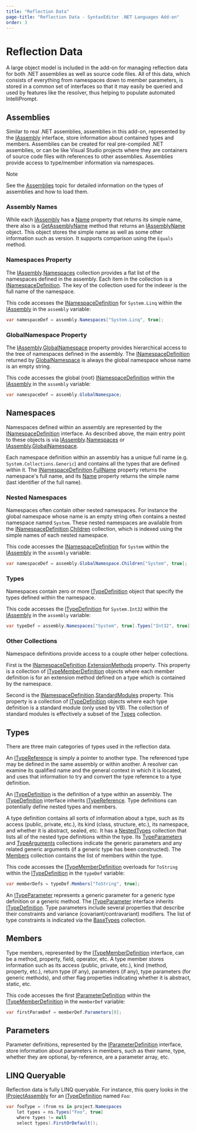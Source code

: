 ```yaml
---
title: "Reflection Data"
page-title: "Reflection Data - SyntaxEditor .NET Languages Add-on"
order: 3
---
```

# Reflection Data

A large object model is included in the add-on for managing reflection data for both .NET assemblies as well as source code files.  All of this data, which consists of everything from namespaces down to member parameters, is stored in a common set of interfaces so that it may easily be queried and used by features like the resolver, thus helping to populate automated IntelliPrompt.

## Assemblies

Similar to real .NET assemblies, assemblies in this add-on, represented by the [IAssembly](xref:ActiproSoftware.Text.Languages.DotNet.Reflection.IAssembly) interface, store information about contained types and members.  Assemblies can be created for real pre-compiled .NET assemblies, or can be like Visual Studio projects where they are containers of source code files with references to other assemblies.  Assemblies provide access to type/member information via namespaces.

> [!NOTE]
> See the [Assemblies](assemblies.md) topic for detailed information on the types of assemblies and how to load them.

### Assembly Names

While each [IAssembly](xref:ActiproSoftware.Text.Languages.DotNet.Reflection.IAssembly) has a [Name](xref:ActiproSoftware.Text.Languages.DotNet.Reflection.IAssembly.Name) property that returns its simple name, there also is a [GetAssemblyName](xref:ActiproSoftware.Text.Languages.DotNet.Reflection.IAssembly.GetAssemblyName*) method that returns an [IAssemblyName](xref:ActiproSoftware.Text.Languages.DotNet.Reflection.IAssemblyName) object.  This object stores the simple name as well as some other information such as version.  It supports comparison using the `Equals` method.

### Namespaces Property

The [IAssembly](xref:ActiproSoftware.Text.Languages.DotNet.Reflection.IAssembly).[Namespaces](xref:ActiproSoftware.Text.Languages.DotNet.Reflection.IAssembly.Namespaces) collection provides a flat list of the namespaces defined in the assembly.  Each item in the collection is a [INamespaceDefinition](xref:ActiproSoftware.Text.Languages.DotNet.Reflection.INamespaceDefinition).  The key of the collection used for the indexer is the full name of the namespace.

This code accesses the [INamespaceDefinition](xref:ActiproSoftware.Text.Languages.DotNet.Reflection.INamespaceDefinition) for `System.Linq` within the [IAssembly](xref:ActiproSoftware.Text.Languages.DotNet.Reflection.IAssembly) in the `assembly` variable:

```csharp
var namespaceDef = assembly.Namespaces["System.Linq", true];
```

### GlobalNamespace Property

The [IAssembly](xref:ActiproSoftware.Text.Languages.DotNet.Reflection.IAssembly).[GlobalNamespace](xref:ActiproSoftware.Text.Languages.DotNet.Reflection.IAssembly.GlobalNamespace) property provides hierarchical access to the tree of namespaces defined in the assembly.  The [INamespaceDefinition](xref:ActiproSoftware.Text.Languages.DotNet.Reflection.INamespaceDefinition) returned by [GlobalNamespace](xref:ActiproSoftware.Text.Languages.DotNet.Reflection.IAssembly.GlobalNamespace) is always the global namespace whose name is an empty string.

This code accesses the global (root) [INamespaceDefinition](xref:ActiproSoftware.Text.Languages.DotNet.Reflection.INamespaceDefinition) within the [IAssembly](xref:ActiproSoftware.Text.Languages.DotNet.Reflection.IAssembly) in the `assembly` variable:

```csharp
var namespaceDef = assembly.GlobalNamespace;
```

## Namespaces

Namespaces defined within an assembly are represented by the [INamespaceDefinition](xref:ActiproSoftware.Text.Languages.DotNet.Reflection.INamespaceDefinition) interface.  As described above, the main entry point to these objects is via [IAssembly](xref:ActiproSoftware.Text.Languages.DotNet.Reflection.IAssembly).[Namespaces](xref:ActiproSoftware.Text.Languages.DotNet.Reflection.IAssembly.Namespaces) or [IAssembly](xref:ActiproSoftware.Text.Languages.DotNet.Reflection.IAssembly).[GlobalNamespace](xref:ActiproSoftware.Text.Languages.DotNet.Reflection.IAssembly.GlobalNamespace).

Each namespace definition within an assembly has a unique full name (e.g. `System.Collections.Generic`) and contains all the types that are defined within it.  The [INamespaceDefinition](xref:ActiproSoftware.Text.Languages.DotNet.Reflection.INamespaceDefinition).[FullName](xref:ActiproSoftware.Text.Languages.DotNet.Reflection.INamespaceDefinition.FullName) property returns the namespace's full name, and its [Name](xref:ActiproSoftware.Text.Languages.DotNet.Reflection.IReflectionDefinition.Name) property returns the simple name (last identifier of the full name).

### Nested Namespaces

Namespaces often contain other nested namespaces.  For instance the global namespace whose name is an empty string often contains a nested namespace named `System`.  These nested namespaces are available from the [INamespaceDefinition](xref:ActiproSoftware.Text.Languages.DotNet.Reflection.INamespaceDefinition).[Children](xref:ActiproSoftware.Text.Languages.DotNet.Reflection.INamespaceDefinition.Children) collection, which is indexed using the simple names of each nested namespace.

This code accesses the [INamespaceDefinition](xref:ActiproSoftware.Text.Languages.DotNet.Reflection.INamespaceDefinition) for `System` within the [IAssembly](xref:ActiproSoftware.Text.Languages.DotNet.Reflection.IAssembly) in the `assembly` variable:

```csharp
var namespaceDef = assembly.GlobalNamespace.Children["System", true];
```

### Types

Namespaces contain zero or more [ITypeDefinition](xref:ActiproSoftware.Text.Languages.DotNet.Reflection.ITypeDefinition) object that specify the types defined within the namespace.

This code accesses the [ITypeDefinition](xref:ActiproSoftware.Text.Languages.DotNet.Reflection.ITypeDefinition) for `System.Int32` within the [IAssembly](xref:ActiproSoftware.Text.Languages.DotNet.Reflection.IAssembly) in the `assembly` variable:

```csharp
var typeDef = assembly.Namespaces["System", true].Types["Int32", true];
```

### Other Collections

Namespace definitions provide access to a couple other helper collections.

First is the [INamespaceDefinition](xref:ActiproSoftware.Text.Languages.DotNet.Reflection.INamespaceDefinition).[ExtensionMethods](xref:ActiproSoftware.Text.Languages.DotNet.Reflection.INamespaceDefinition.ExtensionMethods) property.  This property is a collection of [ITypeMemberDefinition](xref:ActiproSoftware.Text.Languages.DotNet.Reflection.ITypeMemberDefinition) objects where each member definition is for an extension method defined on a type which is contained by the namespace.

Second is the [INamespaceDefinition](xref:ActiproSoftware.Text.Languages.DotNet.Reflection.INamespaceDefinition).[StandardModules](xref:ActiproSoftware.Text.Languages.DotNet.Reflection.INamespaceDefinition.StandardModules) property.  This property is a collection of [ITypeDefinition](xref:ActiproSoftware.Text.Languages.DotNet.Reflection.ITypeDefinition) objects where each type definition is a standard module (only used by VB).  The collection of standard modules is effectively a subset of the [Types](xref:ActiproSoftware.Text.Languages.DotNet.Reflection.INamespaceDefinition.Types) collection.

## Types

There are three main categories of types used in the reflection data.

An [ITypeReference](xref:ActiproSoftware.Text.Languages.DotNet.Reflection.ITypeReference) is simply a pointer to another type.  The referenced type may be defined in the same assembly or within another.  A resolver can examine its qualified name and the general context in which it is located, and uses that information to try and convert the type reference to a type definition.

An [ITypeDefinition](xref:ActiproSoftware.Text.Languages.DotNet.Reflection.ITypeDefinition) is the definition of a type within an assembly.  The [ITypeDefinition](xref:ActiproSoftware.Text.Languages.DotNet.Reflection.ITypeDefinition) interface inherits [ITypeReference](xref:ActiproSoftware.Text.Languages.DotNet.Reflection.ITypeReference).  Type definitions can potentially define nested types and members.

A type definition contains all sorts of information about a type, such as its access (public, private, etc.), its kind (class, structure, etc.), its namespace, and whether it is abstract, sealed, etc.  It has a [NestedTypes](xref:ActiproSoftware.Text.Languages.DotNet.Reflection.ITypeDefinition.NestedTypes) collection that lists all of the nested type definitions within the type.  Its [TypeParameters](xref:ActiproSoftware.Text.Languages.DotNet.Reflection.ITypeDefinition.TypeParameters) and [TypeArguments](xref:ActiproSoftware.Text.Languages.DotNet.Reflection.ITypeReference.TypeArguments) collections indicate the generic parameters and any related generic arguments (if a generic type has been constructed).  The [Members](xref:ActiproSoftware.Text.Languages.DotNet.Reflection.ITypeDefinition.Members) collection contains the list of members within the type.

This code accesses the [ITypeMemberDefinition](xref:ActiproSoftware.Text.Languages.DotNet.Reflection.ITypeMemberDefinition) overloads for `ToString` within the [ITypeDefinition](xref:ActiproSoftware.Text.Languages.DotNet.Reflection.ITypeDefinition) in the `typeDef` variable:

```csharp
var memberDefs = typeDef.Members["ToString", true];
```

An [ITypeParameter](xref:ActiproSoftware.Text.Languages.DotNet.Reflection.ITypeParameter) represents a generic parameter for a generic type definition or a generic method.  The [ITypeParameter](xref:ActiproSoftware.Text.Languages.DotNet.Reflection.ITypeParameter) interface inherits [ITypeDefinition](xref:ActiproSoftware.Text.Languages.DotNet.Reflection.ITypeDefinition).  Type parameters include several properties that describe their constraints and variance (covariant/contravariant) modifiers.  The list of type constraints is indicated via the [BaseTypes](xref:ActiproSoftware.Text.Languages.DotNet.Reflection.ITypeDefinition.BaseTypes) collection.

## Members

Type members, represented by the [ITypeMemberDefinition](xref:ActiproSoftware.Text.Languages.DotNet.Reflection.ITypeMemberDefinition) interface, can be a method, property, field, operator, etc.  A type member stores information such as its access (public, private, etc.), kind (method, property, etc.), return type (if any), parameters (if any), type parameters (for generic methods), and other flag properties indicating whether it is abstract, static, etc.

This code accesses the first [IParameterDefinition](xref:ActiproSoftware.Text.Languages.DotNet.Reflection.IParameterDefinition) within the [ITypeMemberDefinition](xref:ActiproSoftware.Text.Languages.DotNet.Reflection.ITypeMemberDefinition) in the `memberDef` variable:

```csharp
var firstParamDef = memberDef.Parameters[0];
```

## Parameters

Parameter definitions, represented by the [IParameterDefinition](xref:ActiproSoftware.Text.Languages.DotNet.Reflection.IParameterDefinition) interface, store information about parameters in members, such as their name, type, whether they are optional, by-reference, are a parameter array, etc.

## LINQ Queryable

Reflection data is fully LINQ queryable.  For instance, this query looks in the [IProjectAssembly](xref:ActiproSoftware.Text.Languages.DotNet.Reflection.IProjectAssembly) for an [ITypeDefinition](xref:ActiproSoftware.Text.Languages.DotNet.Reflection.ITypeDefinition) named `Foo`:

```csharp
var fooType = (from ns in project.Namespaces 
	let types = ns.Types["Foo", true]
	where types != null
	select types).FirstOrDefault();
```
